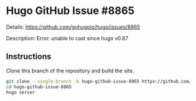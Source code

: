 # Hugo GitHub Issue #8865

Details: <https://github.com/gohugoio/hugo/issues/8865>

Description: Error: unable to cast <nil> since hugo v0.87

## Instructions

Clone this branch of the repository and build the site.

```bash
git clone --single-branch -b hugo-github-issue-8865 https://github.com/jmooring/hugo-testing hugo-github-issue-8865
cd hugo-github-issue-8865
hugo server
```
